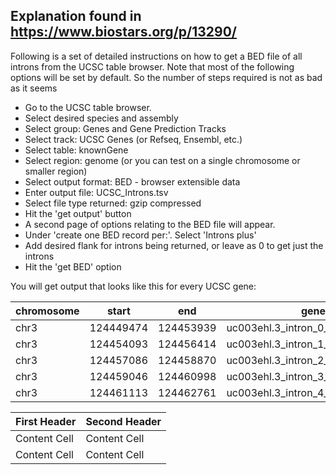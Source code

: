 ## Explanation found in https://www.biostars.org/p/13290/ 

Following is a set of detailed instructions on how to get a BED file of all introns from the UCSC table browser. Note that most of the following options will be set by default. So the number of steps required is not as bad as it seems

* Go to the UCSC table browser.
* Select desired species and assembly
* Select group: Genes and Gene Prediction Tracks
* Select track: UCSC Genes (or Refseq, Ensembl, etc.)
* Select table: knownGene
* Select region: genome (or you can test on a single chromosome or smaller region)
* Select output format: BED - browser extensible data
* Enter output file: UCSC_Introns.tsv
* Select file type returned: gzip compressed
* Hit the 'get output' button
* A second page of options relating to the BED file will appear.
* Under 'create one BED record per:'. Select 'Introns plus'
* Add desired flank for introns being returned, or leave as 0 to get just the introns
* Hit the 'get BED' option

You will get output that looks like this for every UCSC gene:

| chromosome | start | end | gene_name | strand | strand |
| ---------- | ----- | --- | --------- | ------ | ------ |
| chr3  |  124449474  |  124453939  |  uc003ehl.3_intron_0_0_chr3_124449475_f |   0  |  + |
| chr3  |  124454093  |  124456414  |  uc003ehl.3_intron_1_0_chr3_124454094_f |   0  |  + |
| chr3  |  124457086  |  124458870  |  uc003ehl.3_intron_2_0_chr3_124457087_f |   0  |  + |
| chr3  |  124459046  |  124460998  |  uc003ehl.3_intron_3_0_chr3_124459047_f |   0  |  + |
| chr3  |  124461113  |  124462761  |  uc003ehl.3_intron_4_0_chr3_124461114_f |   0  |  + |


| First Header  | Second Header |
| ------------- | ------------- |
| Content Cell  | Content Cell  |
| Content Cell  | Content Cell  |
